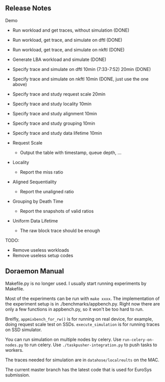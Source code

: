 Release Notes
-------------------------

Demo
- Run workload and get traces, without simulation (DONE)
- Run workload, get trace, and simulate on dftl (DONE)
- Run workload, get trace, and simulate on nkftl (DONE)
- Generate LBA workload and simulate (DONE)
- Specify trace and simulate on dftl       10min (7:33-7:52) 20min (DONE)
- Specify trace and simulate on nkftl      10min (DONE, just use the one above)
- Specify trace and study request scale    20min
- Specify trace and study locality         10min
- Specify trace and study alignment        10min
- Specify trace and study grouping         10min
- Specify trace and study data lifetime    10min


- Request Scale
    - Output the table with timestamp, queue depth, ...
- Locality
    - Report the miss ratio
- Aligned Sequentiality
    - Report the unaligned ratio
- Grouping by Death Time
    - Report the snapshots of valid ratios
- Uniform Data Lifetime
    - The raw block trace should be enough

TODO:

- Remove useless workloads
- Remove useless setup codes


Doraemon Manual
-------------------------

Makefile.py is no longer used. I usually start running experiments
by Makefile.

Most of the experiments can be run with `make xxxx`. The implementation
of the experiment setup is in ./benchmarks/appbench.py. Right now there 
are only a few functions in appbench.py, so it won't be too hard to run.

Breifly, `appmixbench_for_rw()` is for running on real device, for example, 
doing request scale test on SSDs. `execute_simulation` is for running
traces on SSD simulator.  

You can run simulation on multiple nodes by celery. Use `run-celery-on-nodes.py`
to run celery. Use `./taskpusher-integration.py` to push tasks to workers.

The traces needed for simulation are in `datahose/localreults` on the MAC.

The current master branch has the latest code that is used for EuroSys submission.


